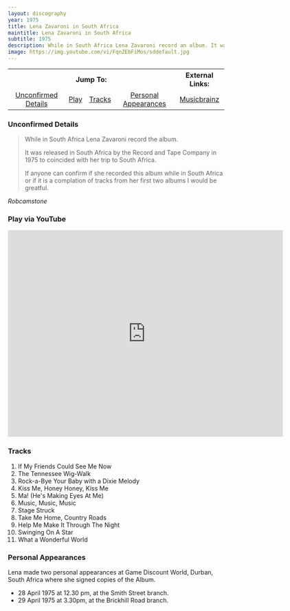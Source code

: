 ```yaml
---
layout: discography
year: 1975
title: Lena Zavaroni in South Africa
maintitle: Lena Zavaroni in South Africa
subtitle: 1975
description: While in South Africa Lena Zavaroni record an album. It was released in South Africa by the Record and Tape Company in 1975 to coincided with her trip to South Africa.
image: https://img.youtube.com/vi/FqnZEbFiMos/sddefault.jpg
---
```


<table>
<tr align="center">
<th colspan="4">Jump To:</th>
<th >External Links:</th>
</tr>

<tr align="center">
<td><a href="#unconfirmed-details">Unconfirmed Details</a></td>
<td><a href="#play-via-youtube">Play</a></td>
<td><a href="#tracks">Tracks</a></td>
<td><a href="#personal-appearances">Personal Appearances</a></td>
<td><a href="https://musicbrainz.org/release-group/1c0d6cd0-ec1e-4bac-82b1-213c383d13b0">Musicbrainz</a></td>
</tr>
</table>

### Unconfirmed Details
> While in South Africa Lena Zavaroni record the album.
>
> It was released in South Africa by the Record and Tape Company in 1975 to coincided with her trip to South Africa.
>
> If anyone can confirm if she recorded this album while in South Africa or if it is a complation of tracks from her first two albums I would be greatful.

<cite>Robcamstone</cite>

### Play via YouTube
<div class="responsive-video">
<iframe width="640px" height="480px" src="https://www.youtube.com/embed/FqnZEbFiMos?rel=0&showinfo=1" frameborder="0" allowfullscreen=""></iframe>
</div>

### Tracks
1. If My Friends Could See Me Now
2. The Tennessee Wig-Walk
3. Rock-a-Bye Your Baby with a Dixie Melody
4. Kiss Me, Honey Honey, Kiss Me
5. Ma! (He's Making Eyes At Me)
6. Music, Music, Music
7. Stage Struck
8. Take Me Home, Country Roads
9. Help Me Make It Through The Night
10. Swinging On A Star
11. What a Wonderful World

### Personal Appearances
Lena made two personal appearances at Game Discount World, Durban, South Africa where she signed copies of the Album.
* 28 April 1975 at 12.30 pm, at the Smith Street branch.
* 29 April 1975 at 3.30pm, at the Brickhill Road branch.

